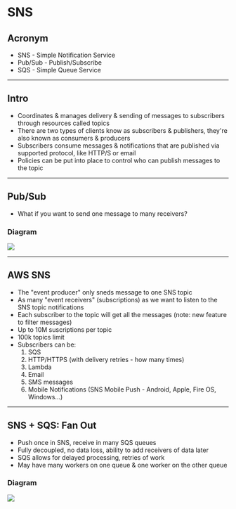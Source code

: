 # SNS

## Acronym
* SNS - Simple Notification Service
* Pub/Sub - Publish/Subscribe
* SQS - Simple Queue Service

---

## Intro
* Coordinates & manages delivery & sending of messages to subscribers through resources called topics
* There are two types of clients know as subscribers & publishers, they're also known as consumers & producers
* Subscribers consume messages & notifications that are published via supported protocol, like HTTP/S or email
* Policies can be put into place to control who can publish messages to the topic

---

## Pub/Sub
* What if you want to send one message to many receivers?

### Diagram
[<img src="https://i.imgur.com/gWOs71K.png">](https://i.imgur.com/gWOs71K.png)

---

## AWS SNS
* The "event producer" only sneds message to one SNS topic
* As many "event receivers" (subscriptions) as we want to listen to the SNS topic notifications
* Each subscriber to the topic will get all the messages (note: new feature to filter messages)
* Up to 10M suscriptions per topic
* 100k topics limit
* Subscribers can be:
  1) SQS
  2) HTTP/HTTPS (with delivery retries - how many times)
  3) Lambda
  4) Email
  5) SMS messages
  6) Mobile Notifications (SNS Mobile Push - Android, Apple, Fire OS, Windows...)
  
---

## SNS + SQS: Fan Out
* Push once in SNS, receive in many SQS queues
* Fully decoupled, no data loss, ability to add receivers of data later
* SQS allows for delayed processing, retries of work
* May have many workers on one queue & one worker on the other queue

### Diagram
[<img src="https://i.imgur.com/GIHkdUS.png">](https://i.imgur.com/GIHkdUS.png)
